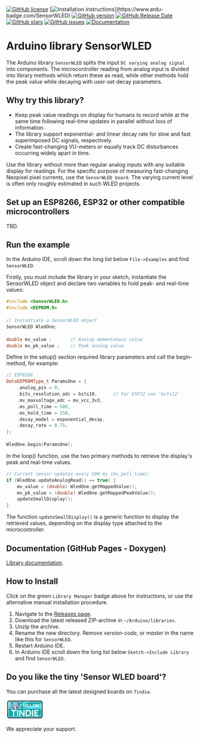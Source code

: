 <!---
![Display](./images/SensorWLED.gif)
-->

[![GitHub license](https://img.shields.io/github/license/berrak/SensorWLED.svg?logo=gnu&logoColor=ffffff)](https://github.com/berrak/SensorWLED/blob/master/LICENSE)
[![Installation instructions](https://www.ardu-badge.com/badge/SensorWLED.svg?)](https://www.ardu-badge.com/SensorWLED)
[![GitHub version](https://img.shields.io/github/release/berrak/SensorWLED.svg?logo=github&logoColor=ffffff)](https://github.com/berrak/SensorWLED/releases/latest)
[![GitHub Release Date](https://img.shields.io/github/release-date/berrak/SensorWLED.svg?logo=github&logoColor=ffffff)](https://github.com/berrak/SensorWLED/releases/latest)
[![GitHub stars](https://img.shields.io/github/stars/berrak/SensorWLED.svg?logo=github&logoColor=ffffff)](https://github.com/berrak/SensorWLED/stargazers)
[![GitHub issues](https://img.shields.io/github/issues/berrak/SensorWLED.svg?logo=github&logoColor=ffffff)](https://github.com/berrak/SensorWLED/issues)
[![Documentation](https://img.shields.io/badge/documentation-doxygen-green.svg)](http://berrak.github.io/SensorWLED/)

# Arduino library SensorWLED

The Arduino library `SensorWLED` splits the input `DC varying analog signal` into components. The microcontroller reading from analog input is
divided into library methods which return these as read, while other methods hold the peak value while decaying with user-set decay parameters.

## Why try this library?

- Keep peak value readings on display for humans to record while at the same time following real-time updates in parallel without loss of information.
- The library support exponential- and linear decay rate for slow and fast superimposed DC signals, respectively.
- Create fast-changing VU-meters or equally track DC disturbances occurring widely apart in time.

Use the library without more than regular analog inputs with any suitable display for readings. For the specific purpose of measuring fast-changing Neopixel pixel currents, use the `SensorWLED board`. The varying current level is often only roughly estimated in such WLED projects.

## Set up an ESP8266, ESP32 or other compatible microcontrollers

TBD.

## Run the example

In the Arduino IDE, scroll down the long list below `File->Examples` and find `SensorWLED`.

Firstly, you must include the library in your sketch, instantiate the SensorWLED object and declare two variables to hold peak- and real-time values:
```cpp
#include <SensorWLED.h>
#include <EEPROM.h>

// Instantiate a SensorWLED object
SensorWLED WledOne;

double mv_value ;		// Analog momentanous value
double mv_pk_value ;	// Peak analog value
```
Define in the setup() section required library parameters and call the begin-method, for example:

```cpp
// ESP8266
DataEEPROMType_t ParamsOne = {
	.analog_pin = 0,
	.bits_resolution_adc = bits10,      // For ESP32 use 'bits12'
	.mv_maxvoltage_adc = mv_vcc_3v3,
	.ms_poll_time = 500,
	.ms_hold_time = 250,
	.decay_model = exponential_decay,
	.decay_rate = 0.75,
};

WledOne.begin(ParamsOne);
```

In the loop() function, use the two primary methods to retrieve the display's peak and real-time values.

```cpp
// Current sensor updates every 500 ms (ms_poll_time).
if (WledOne.updateAnalogRead() == true) {
	mv_value = (double) WledOne.getMappedValue();
	mv_pk_value = (double) WledOne.getMappedPeakValue();
	updateSmallDisplay();
}
```

The function `updateSmallDisplay()` is a generic function to display the retrieved values, depending on the display type attached to the microcontroller.

## Documentation (GitHub Pages - Doxygen)

[Library documentation](https://berrak.github.io/SensorWLED/classSensorWLED.html).

## How to Install

Click on the green `Library Manager` badge above for instructions,
or use the alternative manual installation procedure.

1. Navigate to the [Releases page](https://github.com/berrak/SensorWLED/releases).
1. Download the latest released ZIP-archive in `~/Arduino/libraries`.
1. Unzip the archive.
1. Rename the new directory. Remove *version-code*, or *master* in the name like this for `SensorWLED`.
1. Restart Arduino IDE.
1. In Arduino IDE scroll down the long list below `Sketch->Include Library` and find `SensorWLED`.


## Do you like the tiny 'Sensor WLED board'?

You can purchase all the latest designed boards on `Tindie`.

[![Tindie](./images/tindie-small.png)](https://www.tindie.com/stores/debinix/)

We appreciate your support.
